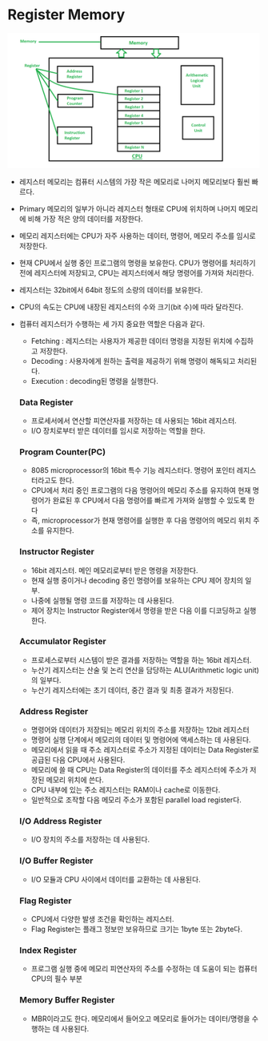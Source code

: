 # Register Memory

![Untitled](Register_Memory/Untitled.png)

- 레지스터 메모리는 컴퓨터 시스템의 가장 작은 메모리로 나머지 메모리보다 훨씬 빠르다.
- Primary 메모리의 일부가 아니라 레지스터 형태로 CPU에 위치하며 나머지 메모리에 비해 가장 적은 양의 데이터를 저장한다.
- 메모리 레지스터에는 CPU가 자주 사용하는 데이터, 명령어, 메모리 주소를 임시로 저장한다.
- 현재 CPU에서 실행 중인 프로그램의 명령을 보유한다. CPU가 명령어를 처리하기 전에 레지스터에 저장되고, CPU는 레지스터에서 해당 명령어를 가져와 처리한다.
- 레지스터는 32bit에서 64bit 정도의 소량의 데이터를 보유한다.
- CPU의 속도는 CPU에 내장된 레지스터의 수와 크기(bit 수)에 따라 달라진다.
- 컴퓨터 레지스터가 수행하는 세 가지 중요한 역할은 다음과 같다.
    - Fetching : 레지스터는 사용자가 제공한 데이터 명령을 지정된 위치에 수집하고 저장한다.
    - Decoding : 사용자에게 원하는 출력을 제공하기 위해 명령이 해독되고 처리된다.
    - Execution : decoding된 명령을 실행한다.
    
    ### Data Register
    
    - 프로세서에서 연산할 피연산자를 저장하는 데 사용되는 16bit 레지스터.
    - I/O 장치로부터 받은 데이터를 임시로 저장하는 역할을 한다.
    
    ### Program Counter(PC)
    
    - 8085 microprocessor의 16bit 특수 기능 레지스터다. 명령어 포인터 레지스터라고도 한다.
    - CPU에서 처리 중인 프로그램의 다음 명령어의 메모리 주소를 유지하여 현재 명령어가 완료된 후 CPU에서 다음 명령어를 빠르게 가져와 실행할 수 있도록 한다
    - 즉, microprocessor가 현재 명령어를 실행한 후 다음 명령어의 메모리 위치 주소를 유지한다.
    
    ### Instructor Register
    
    - 16bit 레지스터. 메인 메모리로부터 받은 명령을 저장한다.
    - 현재 실행 중이거나 decoding 중인 명령어를 보유하는 CPU 제어 장치의 일부.
    - 나중에 실행될 명령 코드를 저장하는 데 사용된다.
    - 제어 장치는 Instructor Register에서 명령을 받은 다음 이를 디코딩하고 실행한다.
    
    ### Accumulator Register
    
    - 프로세스로부터 시스템이 받은 결과를 저장하는 역할을 하는 16bit 레지스터.
    - 누산기 레지스터는 산술 및 논리 연산을 담당하는 ALU(Arithmetic logic unit)의 일부다.
    - 누산기 레지스터에는 초기 데이터, 중간 결과 및 최종 결과가 저장된다.
    
    ### Address Register
    
    - 명령어와 데이터가 저장되는 메모리 위치의 주소를 저장하는 12bit 레지스터
    - 명령어 실행 단계에서 메모리의 데이터 및 명령어에 액세스하는 데 사용된다.
    - 메모리에서 읽을 때 주소 레지스터로 주소가 지정된 데이터는 Data Register로 공급된 다음 CPU에서 사용된다.
    - 메모리에 쓸 때 CPU는 Data Register의 데이터를 주소 레지스터에 주소가 저장된 메모리 위치에 쓴다.
    - CPU 내부에 있는 주소 레지스터는 RAM이나 cache로 이동한다.
    - 일반적으로 조작할 다음 메모리 주소가 포함된 parallel load register다.
    
    ### I/O Address Register
    
    - I/O 장치의 주소를 저장하는 데 사용된다.
    
    ### I/O Buffer Register
    
    - I/O 모듈과 CPU 사이에서 데이터를 교환하는 데 사용된다.
    
    ### Flag Register
    
    - CPU에서 다양한 발생 조건을 확인하는 레지스터.
    - Flag Register는 플래그 정보만 보유하므로 크기는 1byte 또는 2byte다.
    
    ### Index Register
    
    - 프로그램 실행 중에 메모리 피연산자의 주소를 수정하는 데 도움이 되는 컴퓨터 CPU의 필수 부분
    
    ### Memory Buffer Register
    
    - MBR이라고도 한다. 메모리에서 들어오고 메모리로 들어가는 데이터/명령을 수행하는 데 사용된다.
